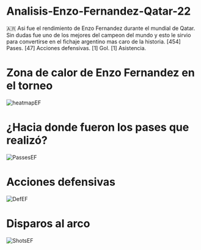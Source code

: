 # Analisis-Enzo-Fernandez-Qatar-22
🇦🇷 Asi fue el rendimiento de Enzo Fernandez durante el mundial de Qatar. Sin dudas fue uno de los mejores del campeon del mundo y esto le sirvio para convertirse en el fichaje argentino mas caro de la historia. [454] Pases. [47] Acciones defensivas. [1] Gol. [1] Asistencia.

# Zona de calor de Enzo Fernandez en el torneo
![heatmapEF](https://github.com/arielLgonzalez/Analisis-Enzo-Fernandez-Qatar-22/assets/102005610/3a8bd4d4-e4da-4e34-a5e0-c1fe04778add)

# ¿Hacia donde fueron los pases que realizó?
![PassesEF](https://github.com/arielLgonzalez/Analisis-Enzo-Fernandez-Qatar-22/assets/102005610/d9519956-cab7-41e9-9004-e5894fc86165)

# Acciones defensivas
![DefEF](https://github.com/arielLgonzalez/Analisis-Enzo-Fernandez-Qatar-22/assets/102005610/af9f839e-3d5a-4bab-af47-f8e498529e5a)

# Disparos al arco
![ShotsEF](https://github.com/arielLgonzalez/Analisis-Enzo-Fernandez-Qatar-22/assets/102005610/31f698ae-e41e-44c4-9d0d-b300463310e9)


